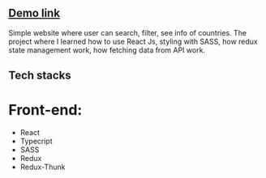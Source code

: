 
## [Demo link](https://countryapi1995.netlify.app/)
Simple website where user can search, filter, see info of countries.
The project where I learned how to use React Js, styling with SASS, how redux state management work, how fetching data from API work.

## Tech stacks

# Front-end:
+ React 
+ Typecript
+ SASS
+ Redux
+ Redux-Thunk  




